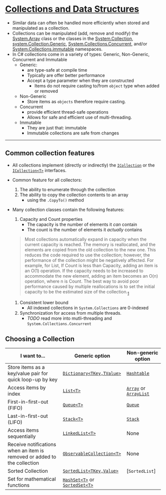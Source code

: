 # [Collections and Data Structures](https://docs.microsoft.com/en-us/dotnet/standard/collections/)
- Similar data can often be handled more efficiently when stored and manipulated as a collection.
- Collections can be manipulated (add, remove and modify) the [System.Array](https://docs.microsoft.com/en-us/dotnet/api/system.array?view=netframework-4.8) class or the classes in the [System.Collection](https://docs.microsoft.com/en-us/dotnet/api/system.collections?view=netframework-4.8), [system.Collection.Generic](https://docs.microsoft.com/en-us/dotnet/api/system.collections.generic?view=netframework-4.8), [System.Collections.Concurrent](https://docs.microsoft.com/en-us/dotnet/api/system.collections.concurrent?view=netframework-4.8), and/or [System.Collections.immutable](https://docs.microsoft.com/en-us/dotnet/api/system.collections.immutable?view=netcore-3.1) namespaces.
- In C# collections come in a variety of types: Generic, Non-Generic, Concurrent and Immutable
    - Generic:
        - are type-safe at compile time
        - Typically are offer better performance
        - Accept a type parameter when they are constructed
            - Items do not require casting to/from `object` type when added or removed
    - Non-Generic
        - Store items as `objects` therefore require casting.
    - Concurrent
        - provide efficient thread-safe operations
        - Allows for safe and efficient use of multi-threading.
    - Immutable
        - They are just that: immutable
        - Immutable collections are safe from changes

---

## Common collection features
- All collections implement (directly or indirectly) the [`ICollection`](https://docs.microsoft.com/en-us/dotnet/api/system.collections.icollection?view=netframework-4.8) or the [`ICollection<T>`](https://docs.microsoft.com/en-us/dotnet/api/system.collections.generic.icollection-1?view=netframework-4.8) interfaces.
- Common feature for all collectors:
    1. The ability to enumerate through the collection
    1. The ability to copy the collection contents to an array
        - using the `.CopyTo()` method

- Many collection classes contain the following features:
    1. Capacity and Count properties
        - The capacity is the number of elements it *can* contain                
        - The count is the number of elements it *actually* contains
    > Most collections automatically expand in capacity when the current capacity is reached. The memory is reallocated, and the elements are copied from the old collection to the new one. This reduces the code required to use the collection; however, the performance of the collection might be negatively affected. For example, for List<T>, If Count is less than Capacity, adding an item is an O(1) operation. If the capacity needs to be increased to accommodate the new element, adding an item becomes an O(n) operation, where n is Count. The best way to avoid poor performance caused by multiple reallocations is to set the initial capacity to be the estimated size of the collection.<sub>[1](https://docs.microsoft.com/en-us/dotnet/standard/collections/)</sub>
    1. Consistent lower bound
        - All indexed collections in `System.Collections` are 0-indexed
    1. Synchronization for access from multiple threads.
        - *TODO* read more into mutli-threading and `System.Collections.Concurrent`

## Choosing a Collection

I want to... | Generic option | Non-generic option 
--- | --- | ---
Store items as a key/value pair for quick loop-up by key | [`Dictionary<TKey,TValue>`](TODO) | [`Hashtable`](TODO)
Access items by index | [`List<T>`](TODO) | [`Array`](TODO) or [`ArrayList`](TODO)
First-in-first-out (FIFO) | [`Queue<T>`](TODO) | [`Queue`](TODO)
Last-in-first-out (LIFO) | [`Stack<T>`](TODO) | [`Stack`](TODO)
Access items sequentially | [`LinkedList<T>`](TODO) | None
Receive notifications when an item is removed or added to the collection | [`ObservableCollection<T>`](TODO) | None
Sorted Collection | [`SortedList<TKey,Value>`](TODO) | [`SortedList`]
Set for mathematical functions | [`HashSet<T>`](TODO) or [`SortedSet<T>`](TODO)